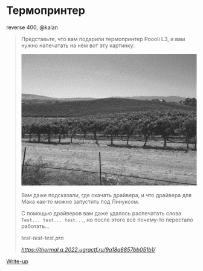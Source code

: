 # Термопринтер

reverse 400, @kalan

> Представьте, что вам подарили термопринтер Poooli L3, и вам нужно напечатать на нём вот эту картинку:
>
> ![Пример изображения](app/full.png)
>
> Вам даже подсказали, где скачать драйвера, и что драйвера для Мака как-то можно запустить под Линуксом.
>
> С помощью драйверов вам даже удалось распечатать слова `Test... test... test...`, но после этого всё почему-то перестало работать…
>
> _test-test-test.prn_
>
> _https://thermal.q.2022.ugractf.ru/9a18a6857bb051b1/_

[Write-up](WRITEUP.md)
